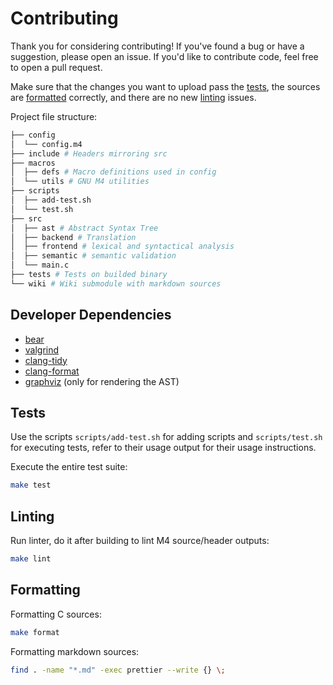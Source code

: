 # Contributing

Thank you for considering contributing! If you've found a bug or have a
suggestion, please open an issue. If you'd like to contribute code, feel free to
open a pull request.

Make sure that the changes you want to upload pass the [tests](#tests), the
sources are [formatted](#formatting) correctly, and there are no new
[linting](#linting) issues.

Project file structure:

```bash
├── config
│  └── config.m4
├── include # Headers mirroring src
├── macros
│  ├── defs # Macro definitions used in config
│  └── utils # GNU M4 utilities
├── scripts
│  ├── add-test.sh
│  └── test.sh
├── src
│  ├── ast # Abstract Syntax Tree
│  ├── backend # Translation
│  ├── frontend # lexical and syntactical analysis
│  ├── semantic # semantic validation
│  └── main.c
├── tests # Tests on builded binary
└── wiki # Wiki submodule with markdown sources
```

## Developer Dependencies

- [bear](https://github.com/rizsotto/Bear)
- [valgrind](https://valgrind.org/)
- [clang-tidy](https://clang.llvm.org/extra/clang-tidy/)
- [clang-format](https://clang.llvm.org/docs/ClangFormat.html)
- [graphviz](https://graphviz.org/) (only for rendering the AST)

## Tests

Use the scripts `scripts/add-test.sh` for adding scripts and `scripts/test.sh`
for executing tests, refer to their usage output for their usage instructions.

Execute the entire test suite:

```bash
make test
```

## Linting

Run linter, do it after building to lint M4 source/header outputs:

```bash
make lint
```

## Formatting

Formatting C sources:

```bash
make format
```

Formatting markdown sources:

```bash
find . -name "*.md" -exec prettier --write {} \;
```
